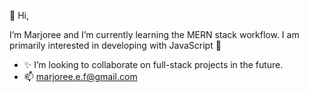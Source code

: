 👋 Hi, 

I’m Marjoree and I’m currently learning the MERN stack workflow. I am primarily interested in developing with JavaScript 🌱

- ✨ I’m looking to collaborate on full-stack projects in the future.
- 📫 marjoree.e.f@gmail.com
